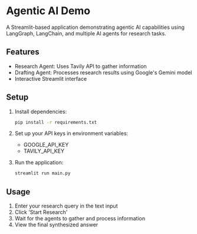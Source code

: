 # Agentic AI Demo

A Streamlit-based application demonstrating agentic AI capabilities using LangGraph, LangChain, and multiple AI agents for research tasks.

## Features

- Research Agent: Uses Tavily API to gather information
- Drafting Agent: Processes research results using Google's Gemini model
- Interactive Streamlit interface

## Setup

1. Install dependencies:
   ```bash
   pip install -r requirements.txt
   ```

2. Set up your API keys in environment variables:
   - GOOGLE_API_KEY
   - TAVILY_API_KEY

3. Run the application:
   ```bash
   streamlit run main.py
   ```

## Usage

1. Enter your research query in the text input
2. Click 'Start Research'
3. Wait for the agents to gather and process information
4. View the final synthesized answer
